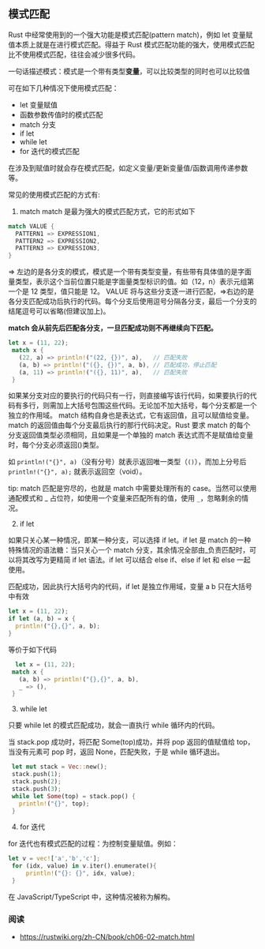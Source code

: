 ## 模式匹配

Rust 中经常使用到的一个强大功能是模式匹配(pattern match)，例如 let 变量赋值本质上就是在进行模式匹配。得益于 Rust 模式匹配功能的强大，使用模式匹配比不使用模式匹配，往往会减少很多代码。

一句话描述模式：模式是一个带有类型**变量**，可以比较类型的同时也可以比较值

可在如下几种情况下使用模式匹配：

- let 变量赋值
- 函数参数传值时的模式匹配
- match 分支
- if let
- while let
- for 迭代的模式匹配

在涉及到赋值时就会存在模式匹配，如定义变量/更新变量值/函数调用传递参数等。

常见的使用模式匹配的方式有:

1. match
   match 是最为强大的模式匹配方式，它的形式如下

```rs
match VALUE {
  PATTERN1 => EXPRESSION1,
  PATTERN2 => EXPRESSION2,
  PATTERN3 => EXPRESSION3,
}
```

=> 左边的是各分支的模式，模式是一个带有类型变量，有些带有具体值的是字面量类型，表示这个当前位置只能是字面量类型标识的值。如（12，n）表示元组第一个是 12 类型，值只能是 12。
VALUE 将与这些分支逐一进行匹配，=>右边的是各分支匹配成功后执行的代码。每个分支后使用逗号分隔各分支，最后一个分支的结尾逗号可以省略(但建议加上)。

**match 会从前先后匹配各分支，一旦匹配成功则不再继续向下匹配。**

```rs
let x = (11, 22);
 match x {
   (22, a) => println!("(22, {})", a),   // 匹配失败
   (a, b) => println!("({}, {})", a, b), // 匹配成功，停止匹配
   (a, 11) => println!("({}, 11)", a),   // 匹配失败
 }
```

如果某分支对应的要执行的代码只有一行，则直接编写该行代码，如果要执行的代码有多行，则需加上大括号包围这些代码。无论加不加大括号，每个分支都是一个独立的作用域。
match 结构自身也是表达式，它有返回值，且可以赋值给变量。match 的返回值由每个分支最后执行的那行代码决定。Rust 要求 match 的每个分支返回值类型必须相同，且如果是一个单独的 match 表达式而不是赋值给变量时，每个分支必须返回()类型。

如 `println!("{}", a)`（没有分号）就表示返回唯一类型（`()`），而加上分号后 `println!("{}", a);` 就表示返回空（void）。

tip: match 匹配是穷尽的，也就是 match 中需要处理所有的 case。当然可以使用通配模式和 _ 占位符，如使用一个变量来匹配所有的值，使用 `_`，忽略剩余的情况。

2. if let

如果只关心某一种情况，即某一种分支，可以选择 if let。if let 是 match 的一种特殊情况的语法糖：当只关心一个 match 分支，其余情况全部由\_负责匹配时，可以将其改写为更精简 if let 语法。if let 可以结合 else if、else if let 和 else 一起使用。

匹配成功，因此执行大括号内的代码，if let 是独立作用域，变量 a b 只在大括号中有效

```rs
let x = (11, 22);
if let (a, b) = x {
  println!("{},{}", a, b);
}
```

等价于如下代码

```rs
  let x = (11, 22);
 match x {
   (a, b) => println!("{},{}", a, b),
   _ => (),
 }
```

3. while let

只要 while let 的模式匹配成功，就会一直执行 while 循环内的代码。

当 stack.pop 成功时，将匹配 Some(top)成功，并将 pop 返回的值赋值给 top，当没有元素可 pop 时，返回 None，匹配失败，于是 while 循环退出。

```rs
 let mut stack = Vec::new();
 stack.push(1);
 stack.push(2);
 stack.push(3);
 while let Some(top) = stack.pop() {
   println!("{}", top);
 }
```

4. for 迭代

for 迭代也有模式匹配的过程：为控制变量赋值。例如：

```rs
let v = vec!['a','b','c'];
 for (idx, value) in v.iter().enumerate(){
     println!("{}: {}", idx, value);
 }
```

在 JavaScript/TypeScript 中，这种情况被称为解构。

### 阅读

- https://rustwiki.org/zh-CN/book/ch06-02-match.html
